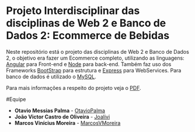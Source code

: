 # Projeto Interdisciplinar das disciplinas de Web 2 e Banco de Dados 2: Ecommerce de Bebidas

Neste repositório está o projeto das disciplinas de Web 2 e Banco de Dados 2, o objetivo era fazer um Ecommerce completo, 
utilizando as linguagens: [Angular](https://github.com/angular/angular-cli) para Front-end e [Node](https://nodejs.org/en/docs/) para back-end.
Também faz uso dos Frameworks [BootStrap](https://getbootstrap.com/) para estrutura e [Express](https://expressjs.com/pt-br/) para WebServices.
Para banco de dados é utilizado o [MySQL](https://dev.mysql.com/doc/).


Para mais informações a respeito do projeto veja o 
[PDF](https://github.com/Joalivi/EcommercePW2BD2/blob/master/Trabalho%20Interdisciplinar%20Final%20-%20PWII.pdf).

#Equipe

* **Otavio Messias Palma** - [OtavioPalma](https://github.com/OtavioPalma)
* **João Victor Castro de Oliveira** - [Joalivi](https://github.com/Joalivi)
* **Marcos Vinícius Moreira** - [MarcosVMoreira](https://github.com/MarcosVMoreira)

